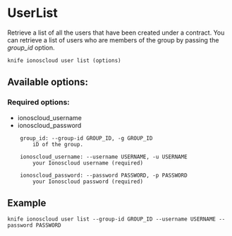 # UserList

Retrieve a list of all the users that have been created under a contract. You can retrieve a list of users who are members of the group by passing the *group_id* option.

```text
knife ionoscloud user list (options)
```

## Available options:

### Required options:

* ionoscloud_username
* ionoscloud_password

```text
    group_id: --group-id GROUP_ID, -g GROUP_ID
        iD of the group.

    ionoscloud_username: --username USERNAME, -u USERNAME
        your Ionoscloud username (required)

    ionoscloud_password: --password PASSWORD, -p PASSWORD
        your Ionoscloud password (required)

```
## Example

```text
knife ionoscloud user list --group-id GROUP_ID --username USERNAME --password PASSWORD
```
